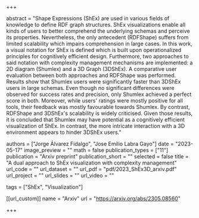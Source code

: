 +++

abstract = "Shape Expressions (ShEx) are used in various fields of knowledge to define RDF graph structures. ShEx visualizations enable all kinds of users to better comprehend the underlying schemas and perceive its properties. Nevertheless, the only antecedent (RDFShape) suffers from limited scalability which impairs comprehension in large cases. In this work, a visual notation for ShEx is defined which is built upon operationalized principles for cognitively efficient design. Furthermore, two approaches to said notation with complexity management mechanisms are implemented: a 2D diagram (Shumlex) and a 3D Graph (3DShEx). A comparative user evaluation between both approaches and RDFShape was performed. Results show that Shumlex users were significantly faster than 3DShEx users in large schemas. Even though no significant differences were observed for success rates and precision, only Shumlex achieved a perfect score in both. Moreover, while users' ratings were mostly positive for all tools, their feedback was mostly favourable towards Shumlex. By contrast, RDFShape and 3DShEx's scalability is widely criticised. Given those results, it is concluded that Shumlex may have potential as a cognitively efficient visualization of ShEx. In contrast, the more intricate interaction with a 3D environment appears to hinder 3DShEx users."

authors = ["Jorge Álvarez Fidalgo", "Jose Emilio Labra Gayo"]
date = "2023-05-17"
image_preview = ""
math = false
publication_types = ["11"]
publication = "Arxiv preprint"
publication_short = ""
selected = false
title = "A dual approach to ShEx visualization with complexity management"
url_code = ""
url_dataset = ""
url_pdf = "pdf/2023_ShEx3D_arxiv.pdf"
url_project = ""
url_slides = ""
url_video = ""

tags = ["ShEx", "Visualization"]

[[url_custom]]
name = "Arxiv"
url = "https://arxiv.org/abs/2305.08560"

+++